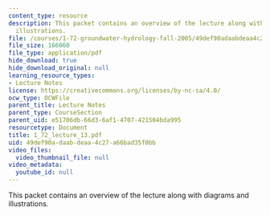 ```yaml
---
content_type: resource
description: This packet contains an overview of the lecture along with diagrams and
  illustrations.
file: /courses/1-72-groundwater-hydrology-fall-2005/49def90adaabdeaa4c27a66bad35f0bb_1_72_lecture_13.pdf
file_size: 166060
file_type: application/pdf
hide_download: true
hide_download_original: null
learning_resource_types:
- Lecture Notes
license: https://creativecommons.org/licenses/by-nc-sa/4.0/
ocw_type: OCWFile
parent_title: Lecture Notes
parent_type: CourseSection
parent_uid: e51706db-66d3-6af1-4707-421504bda995
resourcetype: Document
title: 1_72_lecture_13.pdf
uid: 49def90a-daab-deaa-4c27-a66bad35f0bb
video_files:
  video_thumbnail_file: null
video_metadata:
  youtube_id: null
---
```

This packet contains an overview of the lecture along with diagrams and illustrations.